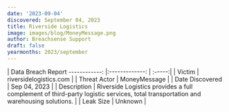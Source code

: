 ```yaml
---
date: '2023-09-04'
discovered: September 04, 2023
title: Riverside Logistics
image: images/blog/MoneyMessage.png
author: Breachsense Support
draft: false
yearmonths: 2023/september
---
```



| Data Breach Report
------------:     |:-------------:    | :-----:|
| Victim      | riversidelogistics.com      | 
| Threat Actor      | MoneyMessage      | 
| Date Discovered      | Sep 04, 2023      | 
| Description      | Riverside Logistics provides a full complement of third-party logistic services, total transportation and warehousing solutions.      | 
| Leak Size      | Unknown      | 

